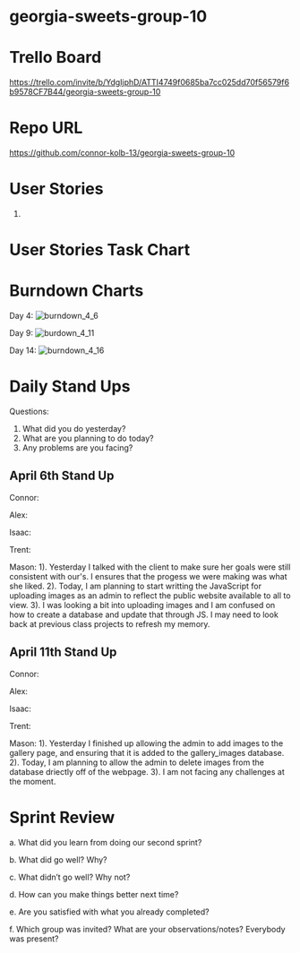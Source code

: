 # georgia-sweets-group-10

# Trello Board

https://trello.com/invite/b/YdgIjphD/ATTI4749f0685ba7cc025dd70f56579f6b9578CF7B44/georgia-sweets-group-10

# Repo URL

https://github.com/connor-kolb-13/georgia-sweets-group-10

# User Stories

1. 

# User Stories Task Chart


# Burndown Charts
Day 4:
![burndown_4_6](https://user-images.githubusercontent.com/93365258/232349250-940b94d3-759f-4e9f-ad61-60b67b469763.PNG)

Day 9:
![burdown_4_11](https://user-images.githubusercontent.com/93365258/232349267-f9324bb5-9388-46b7-b0d5-5f2377009441.PNG)

Day 14:
![burndown_4_16](https://user-images.githubusercontent.com/93365258/232349282-93edbe19-add7-43b6-b1d3-df435e4c03df.PNG)


# Daily Stand Ups

Questions:

1. What did you do yesterday?
2. What are you planning to do today?
3. Any problems are you facing?

## April 6th Stand Up

Connor:


Alex:


Isaac:



Trent:



Mason:
1). Yesterday I talked with the client to make sure her goals were still consistent with our's. I ensures that the progess we were making was what she liked.
2). Today, I am planning to start writting the JavaScript for uploading images as an admin to reflect the public website available to all to view.
3). I was looking a bit into uploading images and I am confused on how to create a database and update that through JS. I may need to look back at previous class projects to refresh my memory.

## April 11th Stand Up

Connor:


Alex:


Isaac:



Trent:


Mason:
1). Yesterday I finished up allowing the admin to add images to the gallery page, and ensuring that it is added to the gallery_images database.
2). Today, I am planning to allow the admin to delete images from the database driectly off of the webpage.
3). I am not facing any challenges at the moment.

# Sprint Review

a. What did you learn from doing our second sprint?



b. What did go well? Why?



c. What didn’t go well? Why not?



d. How can you make things better next time?



e. Are you satisfied with what you already completed?


f. Which group was invited? What are your observations/notes? Everybody was present?

